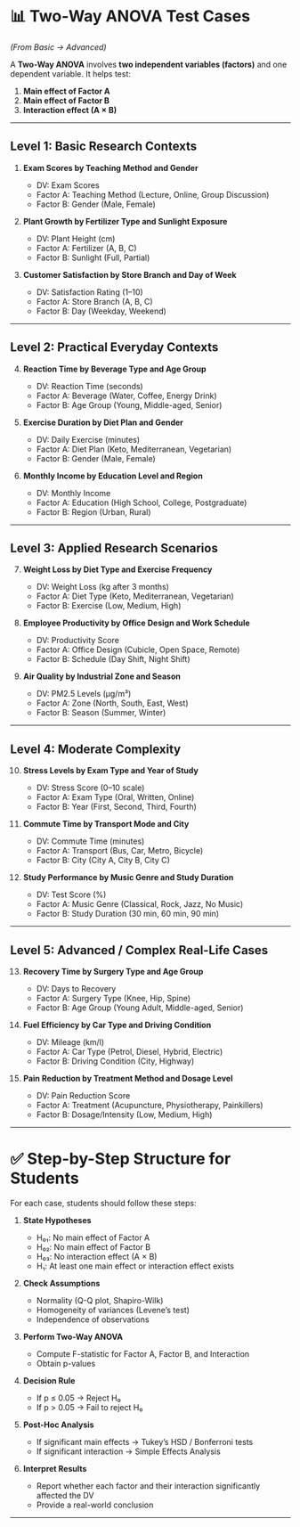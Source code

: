 # 📊 Two-Way ANOVA Test Cases

*(From Basic → Advanced)*

A **Two-Way ANOVA** involves **two independent variables (factors)** and one dependent variable. It helps test:

1. **Main effect of Factor A**
2. **Main effect of Factor B**
3. **Interaction effect (A × B)**
---

## **Level 1: Basic Research Contexts**

1. **Exam Scores by Teaching Method and Gender**

   * DV: Exam Scores
   * Factor A: Teaching Method (Lecture, Online, Group Discussion)
   * Factor B: Gender (Male, Female)

2. **Plant Growth by Fertilizer Type and Sunlight Exposure**

   * DV: Plant Height (cm)
   * Factor A: Fertilizer (A, B, C)
   * Factor B: Sunlight (Full, Partial)

3. **Customer Satisfaction by Store Branch and Day of Week**

   * DV: Satisfaction Rating (1–10)
   * Factor A: Store Branch (A, B, C)
   * Factor B: Day (Weekday, Weekend)

---

## **Level 2: Practical Everyday Contexts**

4. **Reaction Time by Beverage Type and Age Group**

   * DV: Reaction Time (seconds)
   * Factor A: Beverage (Water, Coffee, Energy Drink)
   * Factor B: Age Group (Young, Middle-aged, Senior)

5. **Exercise Duration by Diet Plan and Gender**

   * DV: Daily Exercise (minutes)
   * Factor A: Diet Plan (Keto, Mediterranean, Vegetarian)
   * Factor B: Gender (Male, Female)

6. **Monthly Income by Education Level and Region**

   * DV: Monthly Income
   * Factor A: Education (High School, College, Postgraduate)
   * Factor B: Region (Urban, Rural)

---

## **Level 3: Applied Research Scenarios**

7. **Weight Loss by Diet Type and Exercise Frequency**

   * DV: Weight Loss (kg after 3 months)
   * Factor A: Diet Type (Keto, Mediterranean, Vegetarian)
   * Factor B: Exercise (Low, Medium, High)

8. **Employee Productivity by Office Design and Work Schedule**

   * DV: Productivity Score
   * Factor A: Office Design (Cubicle, Open Space, Remote)
   * Factor B: Schedule (Day Shift, Night Shift)

9. **Air Quality by Industrial Zone and Season**

   * DV: PM2.5 Levels (µg/m³)
   * Factor A: Zone (North, South, East, West)
   * Factor B: Season (Summer, Winter)

---

## **Level 4: Moderate Complexity**

10. **Stress Levels by Exam Type and Year of Study**

    * DV: Stress Score (0–10 scale)
    * Factor A: Exam Type (Oral, Written, Online)
    * Factor B: Year (First, Second, Third, Fourth)

11. **Commute Time by Transport Mode and City**

    * DV: Commute Time (minutes)
    * Factor A: Transport (Bus, Car, Metro, Bicycle)
    * Factor B: City (City A, City B, City C)

12. **Study Performance by Music Genre and Study Duration**

    * DV: Test Score (%)
    * Factor A: Music Genre (Classical, Rock, Jazz, No Music)
    * Factor B: Study Duration (30 min, 60 min, 90 min)

---

## **Level 5: Advanced / Complex Real-Life Cases**

13. **Recovery Time by Surgery Type and Age Group**

    * DV: Days to Recovery
    * Factor A: Surgery Type (Knee, Hip, Spine)
    * Factor B: Age Group (Young Adult, Middle-aged, Senior)

14. **Fuel Efficiency by Car Type and Driving Condition**

    * DV: Mileage (km/l)
    * Factor A: Car Type (Petrol, Diesel, Hybrid, Electric)
    * Factor B: Driving Condition (City, Highway)

15. **Pain Reduction by Treatment Method and Dosage Level**

    * DV: Pain Reduction Score
    * Factor A: Treatment (Acupuncture, Physiotherapy, Painkillers)
    * Factor B: Dosage/Intensity (Low, Medium, High)

---

# ✅ Step-by-Step Structure for Students

For each case, students should follow these steps:

1. **State Hypotheses**

   * H₀₁: No main effect of Factor A
   * H₀₂: No main effect of Factor B
   * H₀₃: No interaction effect (A × B)
   * H₁: At least one main effect or interaction effect exists

2. **Check Assumptions**

   * Normality (Q-Q plot, Shapiro-Wilk)
   * Homogeneity of variances (Levene’s test)
   * Independence of observations

3. **Perform Two-Way ANOVA**

   * Compute F-statistic for Factor A, Factor B, and Interaction
   * Obtain p-values

4. **Decision Rule**

   * If p ≤ 0.05 → Reject H₀
   * If p > 0.05 → Fail to reject H₀

5. **Post-Hoc Analysis**

   * If significant main effects → Tukey’s HSD / Bonferroni tests
   * If significant interaction → Simple Effects Analysis

6. **Interpret Results**

   * Report whether each factor and their interaction significantly affected the DV
   * Provide a real-world conclusion

---

